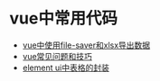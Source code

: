 # vue中常用代码
+ [vue中使用file-saver和xlsx导出数据](https://github.com/TujiaWang/vue/blob/master/vue%E4%B8%AD%E4%BD%BF%E7%94%A8file-saver%E5%92%8Cxlsx%E5%AF%BC%E5%87%BA%E6%95%B0%E6%8D%AE.md)
+ [vue常见问题和技巧](https://github.com/TujiaWang/vue/blob/master/vue.md)
+ [element ui中表格的封装](https://github.com/TujiaWang/vue/blob/master/eltable.md)